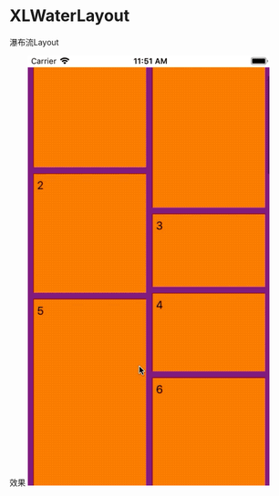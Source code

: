# XLWaterLayout
瀑布流Layout

效果
![image](https://github.com/kimyxl/XLWaterLayout/blob/master/images/WaterFlowGIF.gif)
